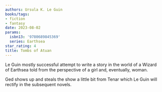 ```yaml
---
authors: Ursula K. Le Guin
books/tags:
- fiction
- fantasy
date: 2023-08-02
params:
  isbn13: '9780689845369'
  series: Earthsea
star_rating: 4
title: Tombs of Atuan
---
```


Le Guin mostly successful attempt to write a story in the world of a Wizard of
Earthsea told from the perspective of a girl and, eventually, woman.

Ged shows up and steals the show a little bit from Tenar which Le Guin will
rectify in the subsequent novels.

<!--more-->